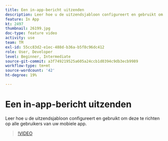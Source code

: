 ```yaml
---
title: Een in-app-bericht uitzenden
description: Leer hoe u de uitzendsjabloon configureert en gebruikt om deze te richten op alle gebruikers van uw mobiele app.
feature: In App
kt: 2497
thumbnail: 26199.jpg
doc-type: feature video
activity: use
team: TM
exl-id: 55cc83d2-e1ec-488d-b36a-b5f8c96dc412
role: User, Developer
level: Beginner, Intermediate
source-git-commit: a3f749219525a605a24ccb1d0394c9db3ecb9989
workflow-type: tm+mt
source-wordcount: '42'
ht-degree: 19%

---
```


# Een in-app-bericht uitzenden

Leer hoe u de uitzendsjabloon configureert en gebruikt om deze te richten op alle gebruikers van uw mobiele app.

>[!VIDEO](https://video.tv.adobe.com/v/26199?quality=12&learn=on)

